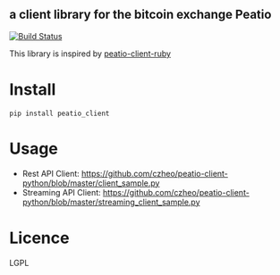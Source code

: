 a client library for the bitcoin exchange Peatio
---
[![Build Status](https://travis-ci.org/czheo/peatio-client-python.svg?branch=master)](https://travis-ci.org/czheo/peatio-client-python)

This library is inspired by [peatio-client-ruby](https://github.com/peatio/peatio-client-ruby)

# Install
```
pip install peatio_client
```

# Usage
- Rest API Client: https://github.com/czheo/peatio-client-python/blob/master/client_sample.py
- Streaming API Client: https://github.com/czheo/peatio-client-python/blob/master/streaming_client_sample.py

# Licence
LGPL
